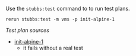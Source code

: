 
Use the `stubbs:test` command to to run test plans.

    rerun stubbs:test -m vms -p init-alpine-1

*Test plan sources*

* [init-alpine-1](tests/init-alpine-1.html)
  * it fails without a real test

